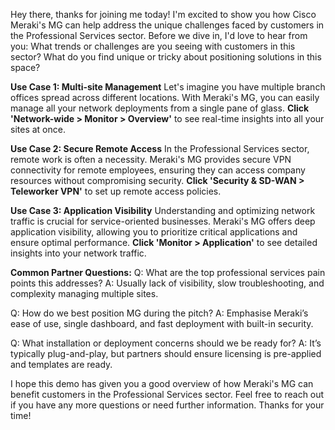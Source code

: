 Hey there, thanks for joining me today! I'm excited to show you how Cisco Meraki's MG can help address the unique challenges faced by customers in the Professional Services sector. Before we dive in, I'd love to hear from you: What trends or challenges are you seeing with customers in this sector? What do you find unique or tricky about positioning solutions in this space?

**Use Case 1: Multi-site Management**
Let's imagine you have multiple branch offices spread across different locations. With Meraki's MG, you can easily manage all your network deployments from a single pane of glass. **Click 'Network-wide > Monitor > Overview'** to see real-time insights into all your sites at once.

**Use Case 2: Secure Remote Access**
In the Professional Services sector, remote work is often a necessity. Meraki's MG provides secure VPN connectivity for remote employees, ensuring they can access company resources without compromising security. **Click 'Security & SD-WAN > Teleworker VPN'** to set up remote access policies.

**Use Case 3: Application Visibility**
Understanding and optimizing network traffic is crucial for service-oriented businesses. Meraki's MG offers deep application visibility, allowing you to prioritize critical applications and ensure optimal performance. **Click 'Monitor > Application'** to see detailed insights into your network traffic.

**Common Partner Questions:**
Q: What are the top professional services pain points this addresses?
A: Usually lack of visibility, slow troubleshooting, and complexity managing multiple sites.

Q: How do we best position MG during the pitch?
A: Emphasise Meraki’s ease of use, single dashboard, and fast deployment with built-in security.

Q: What installation or deployment concerns should we be ready for?
A: It’s typically plug-and-play, but partners should ensure licensing is pre-applied and templates are ready.

I hope this demo has given you a good overview of how Meraki's MG can benefit customers in the Professional Services sector. Feel free to reach out if you have any more questions or need further information. Thanks for your time!